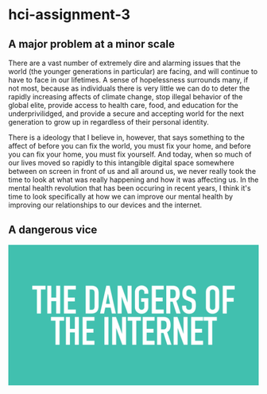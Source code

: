 # hci-assignment-3
## A major problem at a minor scale
There are a vast number of extremely dire and alarming issues that the world (the younger generations in particular) are facing, and will continue to have to face in our lifetimes. A sense of hopelessness surrounds many, if not most, because as individuals there is very little we can do to deter the rapidly increasing affects of climate change, stop illegal behavior of the global elite, provide access to health care, food, and education for the underprivilidged, and provide a secure and accepting world for the next generation to grow up in regardless of their personal identity. 

There is a ideology that I believe in, however, that says something to the affect of before you can fix the world, you must fix your home, and before you can fix your home, you must fix yourself. And today, when so much of our lives moved so rapidly to this intangible digital space somewhere between on screen in front of us and all around us, we never really took the time to look at what was really happening and how it was affecting us. In the mental health revolution that has been occuring in recent years, I think it's time to look specifically at how we can improve our mental health by improving our relationships to our devices and the internet. 

## A dangerous vice

[![dangers of internet](dangersofinternet.jpg)](https://www.youtube.com/watch?v=uquRzrcwA18)

